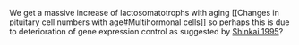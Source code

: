 We get a massive increase of lactosomatotrophs with aging [[Changes in pituitary cell numbers with age#Multihormonal cells]] so perhaps this is due to deterioration of gene expression control as suggested by [Shinkai 1995](https://doi.org/10.1016/0047-6374(95)01614-6)?